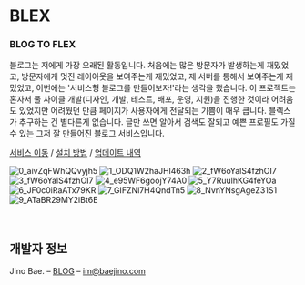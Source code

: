 
# BLEX

### BLOG TO FLEX

블로그는 저에게 가장 오래된 활동입니다. 처음에는 많은 방문자가 발생하는게 재밌었고, 방문자에게 멋진 레이아웃을 보여주는게 재밌었고, 제 서버를 통해서 보여주는게 재밌었고, 이번에는 '서비스형 블로그를 만들어보자!'라는 생각을 했습니다. 이 프로젝트는 혼자서 풀 사이클 개발(디자인, 개발, 테스트, 배포, 운영, 지원)을 진행한 것이라 어려움도 있었지만 어려웠던 만큼 페이지가 사용자에게 전달되는 기쁨이 매우 큽니다. 블렉스가 추구하는 건 별다른게 없습니다. 글만 쓰면 알아서 검색도 잘되고 예쁜 프로필도 가질 수 있는 그저 잘 만들어진 블로그 서비스입니다.

[서비스 이동](https://blex.kr) / [설치 방법](./HOW_TO_INSTALL.md) / [업데이트 내역](./CHANGELOG.md)

![0_aivZqFWhQQvyjh5](https://user-images.githubusercontent.com/35596687/68086623-0b9c0c80-fe91-11e9-8ef4-00d846076c3e.png)
![1_ODQ1W2haJHl463h](https://user-images.githubusercontent.com/35596687/68086624-0b9c0c80-fe91-11e9-8605-ae75030f6d24.png)
![2_fW6oYalS4fzhOI7](https://user-images.githubusercontent.com/35596687/68086625-0c34a300-fe91-11e9-8b89-0e5ab8c83241.png)
![3_fW6oYalS4fzhOI7](https://user-images.githubusercontent.com/35596687/68086626-0c34a300-fe91-11e9-8e26-73c8b6647b80.png)
![4_e95WF6goojY74A0](https://user-images.githubusercontent.com/35596687/68086627-0ccd3980-fe91-11e9-8bac-388bea1ed853.png)
![5_Y7RuulhKG4feYOa](https://user-images.githubusercontent.com/35596687/68086628-0ccd3980-fe91-11e9-8a16-f1d0a34bdbb2.png)
![6_JF0c0iRaATx79KR](https://user-images.githubusercontent.com/35596687/68086629-0ccd3980-fe91-11e9-99f5-da9b2b7c3566.png)
![7_GIFZNl7H4QndTn5](https://user-images.githubusercontent.com/35596687/68086630-0ccd3980-fe91-11e9-924a-1f49bfad8a6b.png)
![8_NvnYNsgAgeZ31S1](https://user-images.githubusercontent.com/35596687/68086631-0d65d000-fe91-11e9-9422-c9a650ef4c5e.png)
![9_ATaBR29MY2iBt6E](https://user-images.githubusercontent.com/35596687/68086632-0d65d000-fe91-11e9-98fe-5abf8c7f8be3.png)

<br>

## 개발자 정보	

Jino Bae. – [BLOG](https://baejino.com) – im@baejino.com
